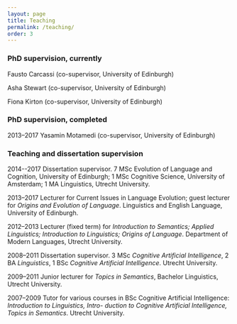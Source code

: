 ```yaml
---
layout: page
title: Teaching
permalink: /teaching/
order: 3
---
```




### PhD supervision, currently

Fausto Carcassi (co-supervisor, University of Edinburgh) 

Asha Stewart (co-supervisor, University of Edinburgh)

Fiona Kirton (co-supervisor, University of Edinburgh)

### PhD supervision, completed

2013–2017 Yasamin Motamedi (co-supervisor, University of Edinburgh)

### Teaching and dissertation supervision

2014--2017 Dissertation supervisor. 7 MSc Evolution of Language and Cognition, University of Edinburgh; 1 MSc Cognitive Science, University of Amsterdam; 1 MA Linguistics, Utrecht University.

2013–2017 Lecturer for Current Issues in Language Evolution; guest lecturer for *Origins and Evolution of Language*. Linguistics and English Language, University of Edinburgh.

2012–2013 Lecturer (fixed term) for *Introduction to Semantics; Applied Linguistics; Introduction to Linguistics; Origins of Language*. Department of Modern Languages, Utrecht University.

2008–2011 Dissertation supervisor. 3 MSc *Cognitive Artificial Intelligence*, 2 BA *Linguistics*, 1 BSc *Cognitive Artificial Intelligence*. Utrecht University.

2009–2011 Junior lecturer for *Topics in Semantics*, Bachelor Linguistics, Utrecht University.

2007–2009 Tutor for various courses in BSc Cognitive Artificial Intelligence: *Introduction to Linguistics, Intro-
duction to Cognitive Artificial Intelligence, Topics in Semantics*. Utrecht University.

